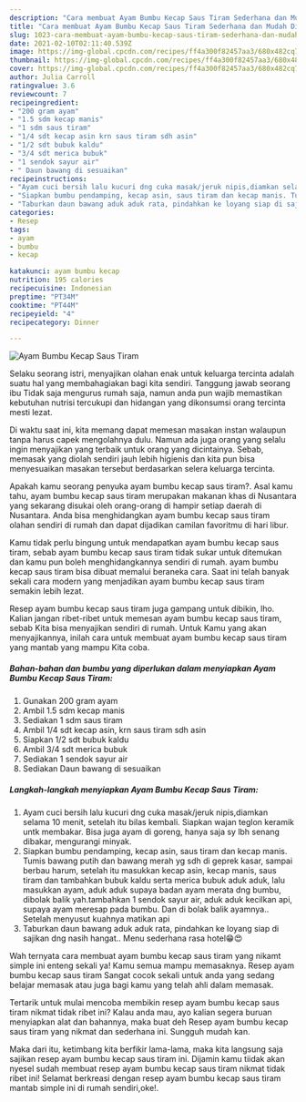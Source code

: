 ```yaml
---
description: "Cara membuat Ayam Bumbu Kecap Saus Tiram Sederhana dan Mudah Dibuat"
title: "Cara membuat Ayam Bumbu Kecap Saus Tiram Sederhana dan Mudah Dibuat"
slug: 1023-cara-membuat-ayam-bumbu-kecap-saus-tiram-sederhana-dan-mudah-dibuat
date: 2021-02-10T02:11:40.539Z
image: https://img-global.cpcdn.com/recipes/ff4a300f82457aa3/680x482cq70/ayam-bumbu-kecap-saus-tiram-foto-resep-utama.jpg
thumbnail: https://img-global.cpcdn.com/recipes/ff4a300f82457aa3/680x482cq70/ayam-bumbu-kecap-saus-tiram-foto-resep-utama.jpg
cover: https://img-global.cpcdn.com/recipes/ff4a300f82457aa3/680x482cq70/ayam-bumbu-kecap-saus-tiram-foto-resep-utama.jpg
author: Julia Carroll
ratingvalue: 3.6
reviewcount: 7
recipeingredient:
- "200 gram ayam"
- "1.5 sdm kecap manis"
- "1 sdm saus tiram"
- "1/4 sdt kecap asin krn saus tiram sdh asin"
- "1/2 sdt bubuk kaldu"
- "3/4 sdt merica bubuk"
- "1 sendok sayur air"
- " Daun bawang di sesuaikan"
recipeinstructions:
- "Ayam cuci bersih lalu kucuri dng cuka masak/jeruk nipis,diamkan selama 10 menit, setelah itu bilas kembali. Siapkan wajan teglon keramik untk membakar. Bisa juga ayam di goreng, hanya saja sy lbh senang dibakar, mengurangi minyak."
- "Siapkan bumbu pendamping, kecap asin, saus tiram dan kecap manis. Tumis bawang putih dan bawang merah yg sdh di geprek kasar, sampai berbau harum, setelah itu masukkan kecap asin, kecap manis, saus tiram dan tambahkan bubuk kaldu serta merica bubuk aduk aduk, lalu masukkan ayam, aduk aduk supaya badan ayam merata dng bumbu, dibolak balik yah.tambahkan 1 sendok sayur air, aduk aduk kecilkan api, supaya ayam meresap pada bumbu. Dan di bolak balik ayamnya.. Setelah menyusut kuahnya matikan api"
- "Taburkan daun bawang aduk aduk rata, pindahkan ke loyang siap di sajikan dng nasih hangat.. Menu sederhana rasa hotel😁😍"
categories:
- Resep
tags:
- ayam
- bumbu
- kecap

katakunci: ayam bumbu kecap 
nutrition: 195 calories
recipecuisine: Indonesian
preptime: "PT34M"
cooktime: "PT44M"
recipeyield: "4"
recipecategory: Dinner

---
```



![Ayam Bumbu Kecap Saus Tiram](https://img-global.cpcdn.com/recipes/ff4a300f82457aa3/680x482cq70/ayam-bumbu-kecap-saus-tiram-foto-resep-utama.jpg)

Selaku seorang istri, menyajikan olahan enak untuk keluarga tercinta adalah suatu hal yang membahagiakan bagi kita sendiri. Tanggung jawab seorang ibu Tidak saja mengurus rumah saja, namun anda pun wajib memastikan kebutuhan nutrisi tercukupi dan hidangan yang dikonsumsi orang tercinta mesti lezat.

Di waktu  saat ini, kita memang dapat memesan masakan instan walaupun tanpa harus capek mengolahnya dulu. Namun ada juga orang yang selalu ingin menyajikan yang terbaik untuk orang yang dicintainya. Sebab, memasak yang diolah sendiri jauh lebih higienis dan kita pun bisa menyesuaikan masakan tersebut berdasarkan selera keluarga tercinta. 



Apakah kamu seorang penyuka ayam bumbu kecap saus tiram?. Asal kamu tahu, ayam bumbu kecap saus tiram merupakan makanan khas di Nusantara yang sekarang disukai oleh orang-orang di hampir setiap daerah di Nusantara. Anda bisa menghidangkan ayam bumbu kecap saus tiram olahan sendiri di rumah dan dapat dijadikan camilan favoritmu di hari libur.

Kamu tidak perlu bingung untuk mendapatkan ayam bumbu kecap saus tiram, sebab ayam bumbu kecap saus tiram tidak sukar untuk ditemukan dan kamu pun boleh menghidangkannya sendiri di rumah. ayam bumbu kecap saus tiram bisa dibuat memalui beraneka cara. Saat ini telah banyak sekali cara modern yang menjadikan ayam bumbu kecap saus tiram semakin lebih lezat.

Resep ayam bumbu kecap saus tiram juga gampang untuk dibikin, lho. Kalian jangan ribet-ribet untuk memesan ayam bumbu kecap saus tiram, sebab Kita bisa menyajikan sendiri di rumah. Untuk Kamu yang akan menyajikannya, inilah cara untuk membuat ayam bumbu kecap saus tiram yang mantab yang mampu Kita coba.

<!--inarticleads1-->

##### Bahan-bahan dan bumbu yang diperlukan dalam menyiapkan Ayam Bumbu Kecap Saus Tiram:

1. Gunakan 200 gram ayam
1. Ambil 1.5 sdm kecap manis
1. Sediakan 1 sdm saus tiram
1. Ambil 1/4 sdt kecap asin, krn saus tiram sdh asin
1. Siapkan 1/2 sdt bubuk kaldu
1. Ambil 3/4 sdt merica bubuk
1. Sediakan 1 sendok sayur air
1. Sediakan  Daun bawang di sesuaikan




<!--inarticleads2-->

##### Langkah-langkah menyiapkan Ayam Bumbu Kecap Saus Tiram:

1. Ayam cuci bersih lalu kucuri dng cuka masak/jeruk nipis,diamkan selama 10 menit, setelah itu bilas kembali. Siapkan wajan teglon keramik untk membakar. Bisa juga ayam di goreng, hanya saja sy lbh senang dibakar, mengurangi minyak.
1. Siapkan bumbu pendamping, kecap asin, saus tiram dan kecap manis. Tumis bawang putih dan bawang merah yg sdh di geprek kasar, sampai berbau harum, setelah itu masukkan kecap asin, kecap manis, saus tiram dan tambahkan bubuk kaldu serta merica bubuk aduk aduk, lalu masukkan ayam, aduk aduk supaya badan ayam merata dng bumbu, dibolak balik yah.tambahkan 1 sendok sayur air, aduk aduk kecilkan api, supaya ayam meresap pada bumbu. Dan di bolak balik ayamnya.. Setelah menyusut kuahnya matikan api
1. Taburkan daun bawang aduk aduk rata, pindahkan ke loyang siap di sajikan dng nasih hangat.. Menu sederhana rasa hotel😁😍




Wah ternyata cara membuat ayam bumbu kecap saus tiram yang nikamt simple ini enteng sekali ya! Kamu semua mampu memasaknya. Resep ayam bumbu kecap saus tiram Sangat cocok sekali untuk anda yang sedang belajar memasak atau juga bagi kamu yang telah ahli dalam memasak.

Tertarik untuk mulai mencoba membikin resep ayam bumbu kecap saus tiram nikmat tidak ribet ini? Kalau anda mau, ayo kalian segera buruan menyiapkan alat dan bahannya, maka buat deh Resep ayam bumbu kecap saus tiram yang nikmat dan sederhana ini. Sungguh mudah kan. 

Maka dari itu, ketimbang kita berfikir lama-lama, maka kita langsung saja sajikan resep ayam bumbu kecap saus tiram ini. Dijamin kamu tiidak akan nyesel sudah membuat resep ayam bumbu kecap saus tiram nikmat tidak ribet ini! Selamat berkreasi dengan resep ayam bumbu kecap saus tiram mantab simple ini di rumah sendiri,oke!.

